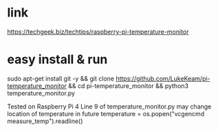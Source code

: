 # link
https://techgeek.biz/techtips/raspberry-pi-temperature-monitor

# easy install & run
sudo apt-get install git -y && git clone https://github.com/LukeKeam/pi-temperature_monitor && cd pi-temperature_monitor && python3 temperature_monitor.py

Tested on Raspberry Pi 4
Line 9 of temperature_monitor.py may change location of temperature in future 
temperature = os.popen("vcgencmd measure_temp").readline()